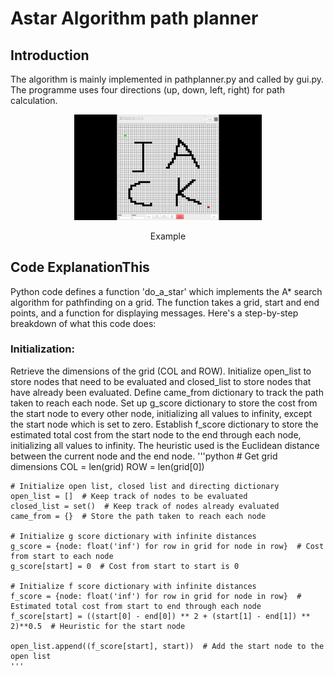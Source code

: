 # Astar Algorithm path planner
## Introduction
The algorithm is mainly implemented in pathplanner.py and called by gui.py. The programme uses four directions (up, down, left, right) for path calculation.
<div align="center">
    <img src="./assets/images/Astar.gif" width="300px" display="inline"> 
    <div>
        <p>Example</p>
    </div>
</div>

## Code ExplanationThis
Python code defines a function 'do_a_star' which implements the A* search algorithm for pathfinding on a grid. The function takes a grid, start and end points, and a function for displaying messages. Here's a step-by-step breakdown of what this code does:

### Initialization:
Retrieve the dimensions of the grid (COL and ROW).
Initialize open_list to store nodes that need to be evaluated and closed_list to store nodes that have already been evaluated.
Define came_from dictionary to track the path taken to reach each node.
Set up g_score dictionary to store the cost from the start node to every other node, initializing all values to infinity, except the start node which is set to zero.
Establish f_score dictionary to store the estimated total cost from the start node to the end through each node, initializing all values to infinity. The heuristic used is the Euclidean distance between the current node and the end node.
    '''python
    # Get grid dimensions
    COL = len(grid)
    ROW = len(grid[0])

    # Initialize open list, closed list and directing dictionary 
    open_list = []  # Keep track of nodes to be evaluated
    closed_list = set()  # Keep track of nodes already evaluated
    came_from = {}  # Store the path taken to reach each node

    # Initialize g score dictionary with infinite distances
    g_score = {node: float('inf') for row in grid for node in row}  # Cost from start to each node
    g_score[start] = 0  # Cost from start to start is 0

    # Initialize f score dictionary with infinite distances
    f_score = {node: float('inf') for row in grid for node in row}  # Estimated total cost from start to end through each node
    f_score[start] = ((start[0] - end[0]) ** 2 + (start[1] - end[1]) ** 2)**0.5  # Heuristic for the start node
    
    open_list.append((f_score[start], start))  # Add the start node to the open list
    '''

